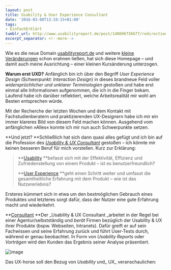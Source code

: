 ```yaml
---
layout: post
title: Usability & User Experience Consultant
date: '2016-03-08T13:19:15+01:00'
tags:
- EinfachErklärt
tumblr_url: http://www.usabilityreport.de/post/140696736677/redirection
excerpt_separator: <!--more-->
---
```

Wie es die neue Domain [usabilityreport.de](http://www.usabilityreport.de/) und weitere [kleine Veränderungen](http://www.usabilityreport.de/about) schon erahnen ließen, hat sich diese Homepage – und damit auch meine Ausrichtung – einer kleinen Kursänderung unterzogen.

**Warum erst UXD?**
Anfänglich bin ich über den Begriff _User Experience Design (Schwerpunkt: Interaction Design_) in dieses brandneue Feld voller _widersprüchlicher und unklarer Terminologien_ gestoßen und habe erst einmal alle Informationen aufgenommen, die ich in die Finger bekam. Laufend habe ich darüber reflektiert, welche Arbeitsrealität mir wohl am Besten entsprechen würde.
<!--more-->

Mit der Recherche der letzten Wochen und dem Kontakt mit Fachstudienberatern und praktizierenden UX-Designern habe ich mir ein immer klareres Bild von diesem Feld machen können. Ausgehend vom anfänglichen »Alles« konnte ich mir nun auch Schwerpunkte setzen.

**Und jetzt?
**Schließlich hat sich dann quasi alles gefügt und ich bin auf die Profession des [_Usability &amp; UX Consultant_](http://www.usabilityreport.de/about) gestoßen – ich könnte mir keinen besseren Beruf für mich vorstellen. Kurz zur Erklärung:
> **[Usability](http://www.usabilityreport.de/about) **befasst sich mit der Effektivität, Effizienz und Zufriedenstellung von einem Produkt – ist es benutzerfreundlich?
>
> **[User Experience](http://www.usabilityreport.de/about) **geht einen Schritt weiter und umfasst die gesamtheitliche Erfahrung mit dem Produkt – wie ist das Nutzererlebnis?

Ersteres kümmert sich in etwa um den bestmöglichen Gebrauch eines Produktes und letzteres sorgt dafür, dass der Nutzer eine gute Erfahrung macht und wiederkehrt.

**[Consultant](http://www.usabilityreport.de/about)
**Der _Usability &amp; UX Consultant _arbeitet in der Regel bei einer Agentur/selbstständig und _berät_ Firmen bezüglich der Usability &amp; UX ihrer Produkte (bspw. Webseiten, Intranets). Dafür greift er auf sein Fachwissen und seine Erfahrung zurück und führt User-Tests durch, während er genau beobachtet. In Form von _Usability Reports_ oder _Vorträgen_ wird den Kunden das Ergebnis seiner Analyse präsentiert.

![image](https://68.media.tumblr.com/eaec8e3ceffc4ae8167b6f3bfaa9515a/tumblr_inline_o3qe9uQTre1tupr4e_540.jpg)

Das UX-horse soll den Bezug von _Usability_ und_ UX_ veranschaulichen:

